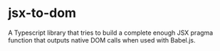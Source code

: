 # jsx-to-dom
A Typescript library that tries to build a complete enough JSX pragma function that outputs native DOM calls when used with Babel.js.
